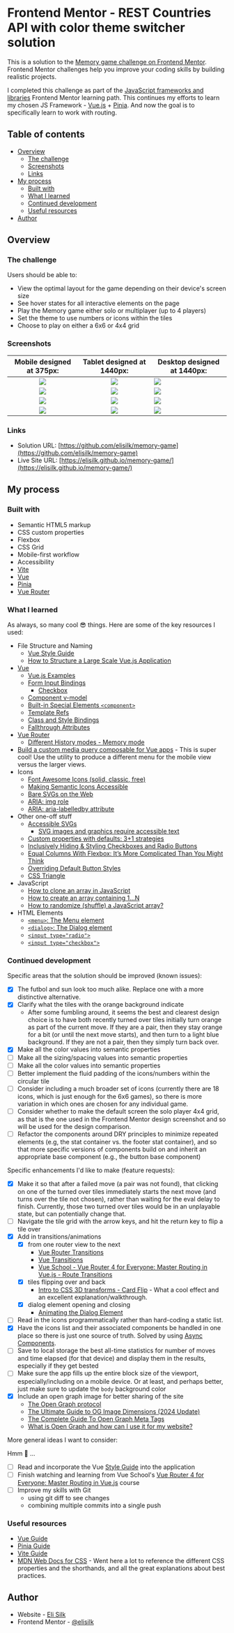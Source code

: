 # Frontend Mentor - REST Countries API with color theme switcher solution

This is a solution to the [Memory game challenge on Frontend Mentor](https://www.frontendmentor.io/challenges/memory-game-vse4WFPvM). Frontend Mentor challenges help you improve your coding skills by building realistic projects.

I completed this challenge as part of the [JavaScript frameworks and libraries](https://www.frontendmentor.io/learning-paths/javascript-frameworks-and-libraries-JDWoqQjMyb) Frontend Mentor learning path. This continues my efforts to learn my chosen JS Framework - [Vue.js](https://vuejs.org/) + [Pinia](https://pinia.vuejs.org/). And now the goal is to specifically learn to work with routing.

## Table of contents

- [Overview](#overview)
  - [The challenge](#the-challenge)
  - [Screenshots](#screenshots)
  - [Links](#links)
- [My process](#my-process)
  - [Built with](#built-with)
  - [What I learned](#what-i-learned)
  - [Continued development](#continued-development)
  - [Useful resources](#useful-resources)
- [Author](#author)

## Overview

### The challenge

Users should be able to:

- View the optimal layout for the game depending on their device's screen size
- See hover states for all interactive elements on the page
- Play the Memory game either solo or multiplayer (up to 4 players)
- Set the theme to use numbers or icons within the tiles
- Choose to play on either a 6x6 or 4x4 grid

### Screenshots

|                     Mobile designed at 375px:                     |                    Tablet designed at 1440px:                     | Desktop designed at 1440px:                                        |
| :---------------------------------------------------------------: | :---------------------------------------------------------------: | ------------------------------------------------------------------ |
|        ![](./screenshots/screenshot-mobile-start-game.png)        |        ![](./screenshots/screenshot-tablet-start-game.png)        | ![](./screenshots/screenshot-desktop-start-game.png)               |
| ![](./screenshots/screenshot-mobile-just-started-multiplayer.png) | ![](./screenshots/screenshot-tablet-just-started-multiplayer.png) | ![](./screenshots/screenshot-desktop-just-started-multiplayer.png) |
|   ![](./screenshots/screenshot-mobile-in-game-multiplayer.png)    |   ![](./screenshots/screenshot-tablet-in-game-multiplayer.png)    | ![](./screenshots/screenshot-desktop-in-game-multiplayer.png)      |
|   ![](./screenshots/screenshot-mobile-results-multiplayer.png)    |   ![](./screenshots/screenshot-tablet-results-multiplayer.png)    | ![](./screenshots/screenshot-desktop-results-multiplayer.png)      |

### Links

- Solution URL: [https://github.com/elisilk/memory-game](https://github.com/elisilk/memory-game)
- Live Site URL: [https://elisilk.github.io/memory-game/](https://elisilk.github.io/memory-game/)

## My process

### Built with

- Semantic HTML5 markup
- CSS custom properties
- Flexbox
- CSS Grid
- Mobile-first workflow
- Accessibility
- [Vite](https://vite.dev/)
- [Vue](https://vuejs.org/)
- [Pinia](https://pinia.vuejs.org/)
- [Vue Router](https://router.vuejs.org/)

### What I learned

As always, so many cool :sunglasses: things. Here are some of the key resources I used:

- File Structure and Naming
  - [Vue Style Guide](https://vuejs.org/style-guide/)
  - [How to Structure a Large Scale Vue.js Application](https://vueschool.io/articles/vuejs-tutorials/how-to-structure-a-large-scale-vue-js-application/)
- [Vue](https://vuejs.org/guide/)
  - [Vue.js Examples](https://vuejs.org/examples/#hello-world)
  - [Form Input Bindings](https://vuejs.org/guide/essentials/forms)
    - [Checkbox](https://vuejs.org/guide/essentials/forms#checkbox)
  - [Component v-model](https://vuejs.org/guide/components/v-model.html)
  - [Built-in Special Elements `<component>`](https://vuejs.org/api/built-in-special-elements#component)
  - [Template Refs](https://vuejs.org/guide/essentials/template-refs)
  - [Class and Style Bindings](https://vuejs.org/guide/essentials/class-and-style)
  - [Fallthrough Attributes](https://vuejs.org/guide/components/attrs)
- [Vue Router](https://router.vuejs.org/)
  - [Different History modes - Memory mode](https://router.vuejs.org/guide/essentials/history-mode.html#Memory-mode)
- [Build a custom media query composable for Vue apps](https://dev.to/unorthodev/build-a-custom-media-query-composable-for-vue-apps-1o2c) - This is super cool! Use the utility to produce a different menu for the mobile view versus the larger views.
- Icons
  - [Font Awesome Icons (solid, classic, free)](https://fontawesome.com/search?f=classic&s=solid&o=r)
  - [Making Semantic Icons Accessible](https://docs.fontawesome.com/web/dig-deeper/accessibility#making-semantic-icons-accessible)
  - [Bare SVGs on the Web](https://docs.fontawesome.com/web/add-icons/svg-bare)
  - [ARIA: img role](https://developer.mozilla.org/en-US/docs/Web/Accessibility/ARIA/Reference/Roles/img_role)
  - [ARIA: aria-labelledby attribute](https://developer.mozilla.org/en-US/docs/Web/Accessibility/ARIA/Reference/Attributes/aria-labelledby)
- Other one-off stuff
  - [Accessible SVGs](https://css-tricks.com/accessible-svgs/)
    - [SVG images and graphics require accessible text](https://dequeuniversity.com/rules/axe/4.2/svg-img-alt)
  - [Custom properties with defaults: 3+1 strategies](https://lea.verou.me/blog/2021/10/custom-properties-with-defaults/)
  - [Inclusively Hiding & Styling Checkboxes and Radio Buttons](https://www.sarasoueidan.com/blog/inclusively-hiding-and-styling-checkboxes-and-radio-buttons/)
  - [Equal Columns With Flexbox: It’s More Complicated Than You Might Think](https://css-tricks.com/equal-columns-with-flexbox-its-more-complicated-than-you-might-think/)
  - [Overriding Default Button Styles](https://css-tricks.com/overriding-default-button-styles/)
  - [CSS Triangle](https://css-tricks.com/snippets/css/css-triangle/)
- JavaScript
  - [How to clone an array in JavaScript](https://www.freecodecamp.org/news/how-to-clone-an-array-in-javascript-1d3183468f6a/)
  - [How to create an array containing 1...N](https://stackoverflow.com/questions/3746725/how-to-create-an-array-containing-1-n)
  - [How to randomize (shuffle) a JavaScript array?](https://stackoverflow.com/questions/2450954/how-to-randomize-shuffle-a-javascript-array)
- HTML Elements
  - [`<menu>`: The Menu element](https://developer.mozilla.org/en-US/docs/Web/HTML/Reference/Elements/menu)
  - [`<dialog>`: The Dialog element](https://developer.mozilla.org/en-US/docs/Web/HTML/Reference/Elements/dialog)
  - [`<input type="radio">`](https://developer.mozilla.org/en-US/docs/Web/HTML/Reference/Elements/input/radio)
  - [`<input type="checkbox">`](https://developer.mozilla.org/en-US/docs/Web/HTML/Reference/Elements/input/checkbox)

### Continued development

Specific areas that the solution should be improved (known issues):

- [x] The futbol and sun look too much alike. Replace one with a more distinctive alternative.
- [x] Clarify what the tiles with the orange background indicate
  - After some fumbling around, it seems the best and clearest design choice is to have both recently turned over tiles initially turn orange as part of the current move. If they are a pair, then they stay orange for a bit (or until the next move starts), and then turn to a light blue background. If they are not a pair, then they simply turn back over.
- [x] Make all the color values into semantic properties
- [ ] Make all the sizing/spacing values into semantic properties
- [ ] Make all the color values into semantic properties
- [ ] Better implement the fluid padding of the icons/numbers within the circular tile
- [ ] Consider including a much broader set of icons (currently there are 18 icons, which is just enough for the 6x6 games), so there is more variation in which ones are chosen for any individual game.
- [ ] Consider whether to make the default screen the solo player 4x4 grid, as that is the one used in the Frontend Mentor design screenshot and so will be used for the design comparison.
- [ ] Refactor the components around DRY principles to minimize repeated elements (e.g, the stat container vs. the footer stat container), and so that more specific versions of components build on and inherit an appropriate base component (e.g., the button base component)

Specific enhancements I'd like to make (feature requests):

- [x] Make it so that after a failed move (a pair was not found), that clicking on one of the turned over tiles immediately starts the next move (and turns over the tile not chosen), rather than waiting for the eval delay to finish. Currently, those two turned over tiles would be in an unplayable state, but can potentially change that.
- [ ] Navigate the tile grid with the arrow keys, and hit the return key to flip a tile over
- [x] Add in transitions/animations
  - [x] from one router view to the next
    - [Vue Router Transitions](https://router.vuejs.org/guide/advanced/transitions)
    - [Vue Transitions](https://vuejs.org/guide/built-ins/transition.html)
    - [Vue School - Vue Router 4 for Everyone: Master Routing in Vue.js - Route Transitions](https://vueschool.io/lessons/route-transitions)
  - [x] tiles flipping over and back
    - [Intro to CSS 3D transforms - Card Flip](https://3dtransforms.desandro.com/card-flip) - What a cool effect and an excellent explanation/walkthrough.
  - [x] dialog element opening and closing
    - [Animating the Dialog Element](https://frontendmasters.com/blog/animating-dialog/)
- [ ] Read in the icons programmatically rather than hard-coding a static list.
- [x] Have the icons list and their associated components be handled in one place so there is just one source of truth. Solved by using [Async Components](https://vuejs.org/guide/components/async).
- [ ] Save to local storage the best all-time statistics for number of moves and time elapsed (for that device) and display them in the results, especially if they get bested
- [ ] Make sure the app fills up the entire block size of the viewport, especially/including on a mobile device. Or at least, and perhaps better, just make sure to update the `body` background color
- [x] Include an open graph image for better sharing of the site
  - [The Open Graph protocol](https://ogp.me/)
  - [The Ultimate Guide to OG Image Dimensions (2024 Update)](https://www.ogimage.gallery/libary/the-ultimate-guide-to-og-image-dimensions-2024-update)
  - [The Complete Guide To Open Graph Meta Tags](https://blankslatedigital.co.uk/blog/web-dev/open-graph-meta-tags/)
  - [What is Open Graph and how can I use it for my website?](https://www.freecodecamp.org/news/what-is-open-graph-and-how-can-i-use-it-for-my-website/)

More general ideas I want to consider:

Hmm 🤔 ...

- [ ] Read and incorporate the Vue [Style Guide](https://vuejs.org/style-guide/) into the application
- [ ] Finish watching and learning from Vue School's [Vue Router 4 for Everyone: Master Routing in Vue.js](https://vueschool.io/courses/vue-router-4-for-everyone) course
- [ ] Improve my skills with Git
  - using git diff to see changes
  - combining multiple commits into a single push

### Useful resources

- [Vue Guide](https://vuejs.org/guide/)
- [Pinia Guide](https://pinia.vuejs.org/core-concepts/)
- [Vite Guide](https://vite.dev/guide/)
- [MDN Web Docs for CSS](https://developer.mozilla.org/en-US/docs/Web/CSS) - Went here a lot to reference the different CSS properties and the shorthands, and all the great explanations about best practices.

## Author

- Website - [Eli Silk](https://github.com/elisilk)
- Frontend Mentor - [@elisilk](https://www.frontendmentor.io/profile/elisilk)
